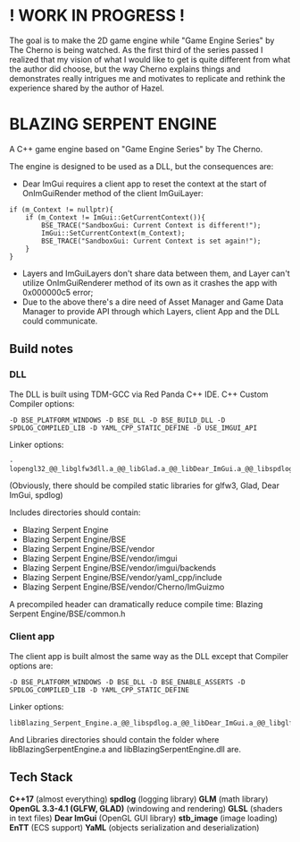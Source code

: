 # ! WORK IN PROGRESS ! #
The goal is to make the 2D game engine while "Game Engine Series" by The Cherno is being watched.
As the first third of the series passed I realized that my vision of what I would like to get is quite different from what the author did choose, but the way Cherno explains things and demonstrates really intrigues me and motivates to replicate and rethink the experience shared by the author of Hazel.
# BLAZING SERPENT ENGINE #
A C++ game engine based on "Game Engine Series" by The Cherno.

The engine is designed to be used as a DLL, but the consequences are:
- Dear ImGui requires a client app to reset the context at the start of OnImGuiRender method of the client ImGuiLayer:
```
if (m_Context != nullptr){
	if (m_Context != ImGui::GetCurrentContext()){
		BSE_TRACE("SandboxGui: Current Context is different!"); 
		ImGui::SetCurrentContext(m_Context);
		BSE_TRACE("SandboxGui: Current Context is set again!");
	}
}
```
- Layers and ImGuiLayers don't share data between them, and Layer can't utilize OnImGuiRenderer method of its own as it crashes the app with 0x000000c5 error;
- Due to the above there's a dire need of Asset Manager and Game Data Manager to provide API through which Layers, client App and the DLL could communicate.

## Build notes ##
### DLL ###
The DLL is built using TDM-GCC via Red Panda C++ IDE.
C++ Custom Compiler options:
```
-D BSE_PLATFORM_WINDOWS -D BSE_DLL -D BSE_BUILD_DLL -D SPDLOG_COMPILED_LIB -D YAML_CPP_STATIC_DEFINE -D USE_IMGUI_API
```
Linker options:
```
-lopengl32_@@_libglfw3dll.a_@@_libGlad.a_@@_libDear_ImGui.a_@@_libspdlog.a_@@_libYaml_cpp.a
```
(Obviously, there should be compiled static libraries for glfw3, Glad, Dear ImGui, spdlog)

Includes directories should contain:
- Blazing Serpent Engine
- Blazing Serpent Engine/BSE
- Blazing Serpent Engine/BSE/vendor
- Blazing Serpent Engine/BSE/vendor/imgui
- Blazing Serpent Engine/BSE/vendor/imgui/backends
- Blazing Serpent Engine/BSE/vendor/yaml_cpp/include
- Blazing Serpent Engine/BSE/vendor/Cherno/ImGuizmo

A precompiled header can dramatically reduce compile time:
Blazing Serpent Engine/BSE/common.h

### Client app ###
The client app is built almost the same way as the DLL except that Compiler options are:
```
-D BSE_PLATFORM_WINDOWS -D BSE_DLL -D BSE_ENABLE_ASSERTS -D SPDLOG_COMPILED_LIB -D YAML_CPP_STATIC_DEFINE
```
Linker options:
```
libBlazing_Serpent_Engine.a_@@_libspdlog.a_@@_libDear_ImGui.a_@@_libglfw3dll.a_@@_libGlad.a_@@_libYaml_cpp.a
```
And Libraries directories should contain the folder where libBlazingSerpentEngine.a and libBlazingSerpentEngine.dll are.

## Tech Stack ##
**C++17** (almost everything)
**spdlog** (logging library)
**GLM** (math library)
**OpenGL 3.3-4.1 (GLFW, GLAD)** (windowing and rendering)
**GLSL** (shaders in text files)
**Dear ImGui** (OpenGL GUI library)
**stb_image** (image loading)
**EnTT** (ECS support)
**YaML** (objects serialization and deserialization)

